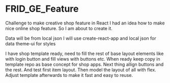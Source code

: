 # FRID_GE_Feature
Challenge to make creative shop feature in React
I had an idea how to make nice online shop feature. 
So I am about to create it.

Data will be from local json
I will use create-react-app and local json for data
theme-ui for styles

I have shop template ready, need to fill the rest of base layout elements like with login button and fill views with buttons etc. When ready keep copy in template repo as base concept for shop apps. Next thing allign buttons and the rest. And test first item layout. Then model the layout of all with flex. Adjust template afterwards to make it fast and easy to reuse.


